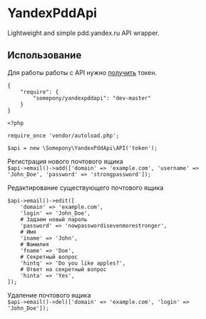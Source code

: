 # YandexPddApi
Lightweight and simple pdd.yandex.ru API wrapper.

Использование
------
Для работы работы с API нужно [получить](https://pddimp.yandex.ru/api2/admin/get_token) токен.

```
{
    "require": {
        "somepony/yandexpddapi": "dev-master"
    }
}
```

```
<?php

require_once 'vendor/autoload.php';

$api = new \Somepony\YandexPddApi\API('token');
```

Регистрация нового почтового ящика<br />
`$api->email()->add(['domain' => 'example.com', 'username' => 'John_Doe', 'password' => 'strongpassword']);`

Редактирование существующего почтового ящика<br />
```
$api->email()->edit([
    'domain' => 'example.com',
    'login' => 'John_Doe',
    # Задаем новый пароль
    'password' => 'nowpasswordisevenmorestronger',
    # Имя
    'iname' => 'John',
    # Фамилия
    'fname' => 'Doe',
    # Секретный вопрос
    'hintq' => 'Do you like apples?',
    # Ответ на секретный вопрос
    'hinta' => 'Yes',
]);
```

Удаление почтового ящика<br />
`$api->email()->del(['domain' => 'example.com', 'login' => 'John_Doe']);`

